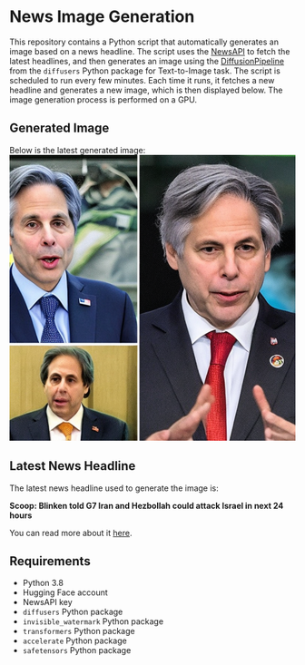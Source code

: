 # News Image Generation
This repository contains a Python script that automatically generates an image based on a news headline. The script uses the [NewsAPI](https://newsapi.org/) to fetch the latest headlines, and then generates an image using the [DiffusionPipeline](https://github.com/huggingface/diffusers) from the `diffusers` Python package for Text-to-Image task.
The script is scheduled to run every few minutes. Each time it runs, it fetches a new headline and generates a new image, which is then displayed below. The image generation process is performed on a GPU.

## Generated Image
Below is the latest generated image:
![Generated Image](image.png)

## Latest News Headline
The latest news headline used to generate the image is:

**Scoop: Blinken told G7 Iran and Hezbollah could attack Israel in next 24 hours**

You can read more about it [here](https://news.google.com/rss/articles/CBMiggFBVV95cUxPQ1pUcGdyeGRUdzlSR3VNTUtKNmxPWWN6SV80TFJYU1pBTnhTOFJ0bDF1d3UxTUxLR0ZGemxvV2V1RlRsOEt4RTRuNnAta2RpVTZYZjdrcGM2UVJheEwwSldFeFBaSGFQZVVvODBEd0UxWUtYNXlMSzlPeW5SaWlncnBB?oc=5).

## Requirements
- Python 3.8
- Hugging Face account
- NewsAPI key
- `diffusers` Python package
- `invisible_watermark` Python package
- `transformers` Python package
- `accelerate` Python package
- `safetensors` Python package
